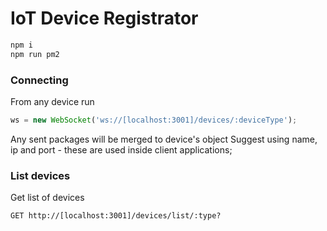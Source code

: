 # IoT Device Registrator
```bash
npm i
npm run pm2
```

### Connecting
From any device run
```js
ws = new WebSocket('ws://[localhost:3001]/devices/:deviceType');
```
Any sent packages will be merged to device's object
Suggest using name, ip and port - these are used inside client applications;

### List devices
Get list of devices
```http request
GET http://[localhost:3001]/devices/list/:type?
```